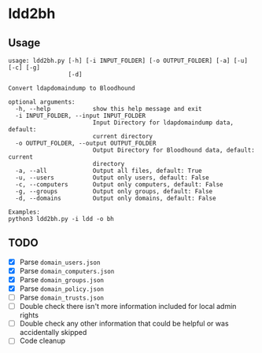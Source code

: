 # ldd2bh

## Usage

```
usage: ldd2bh.py [-h] [-i INPUT_FOLDER] [-o OUTPUT_FOLDER] [-a] [-u] [-c] [-g]
                 [-d]

Convert ldapdomaindump to Bloodhound

optional arguments:
  -h, --help            show this help message and exit
  -i INPUT_FOLDER, --input INPUT_FOLDER
                        Input Directory for ldapdomaindump data, default:
                        current directory
  -o OUTPUT_FOLDER, --output OUTPUT_FOLDER
                        Output Directory for Bloodhound data, default: current
                        directory
  -a, --all             Output all files, default: True
  -u, --users           Output only users, default: False
  -c, --computers       Output only computers, default: False
  -g, --groups          Output only groups, default: False
  -d, --domains         Output only domains, default: False

Examples:
python3 ldd2bh.py -i ldd -o bh
```

## TODO
- [x] Parse `domain_users.json`
- [x] Parse `domain_computers.json`
- [x] Parse `domain_groups.json`
- [x] Parse `domain_policy.json`
- [ ] Parse `domain_trusts.json`
- [ ] Double check there isn't more information included for local admin rights
- [ ] Double check any other information that could be helpful or was accidentally skipped
- [ ] Code cleanup